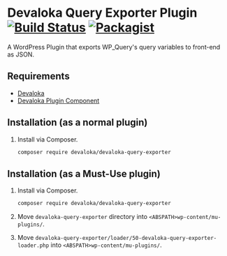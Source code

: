 # Devaloka Query Exporter Plugin [![Build Status][travis-image]][travis-url] [![Packagist][packagist-image]][packagist-url]

A WordPress Plugin that exports WP_Query's query variables to front-end as JSON.

## Requirements

*   [Devaloka](https://github.com/devaloka/devaloka)
*   [Devaloka Plugin Component](https://github.com/devaloka/devaloka-plugin)

## Installation (as a normal plugin)

1.  Install via Composer.

    ```sh
    composer require devaloka/devaloka-query-exporter
    ```

## Installation (as a Must-Use plugin)

1.  Install via Composer.

    ```sh
    composer require devaloka/devaloka-query-exporter
    ```

2.  Move `devaloka-query-exporter` directory into
    `<ABSPATH>wp-content/mu-plugins/`.

3.  Move `devaloka-query-exporter/loader/50-devaloka-query-exporter-loader.php`
    into `<ABSPATH>wp-content/mu-plugins/`.

[travis-image]: https://travis-ci.org/devaloka/devaloka-query-exporter.svg?branch=master
[travis-url]: https://travis-ci.org/devaloka/devaloka-query-exporter

[packagist-image]: https://img.shields.io/packagist/v/devaloka/devaloka-query-exporter.svg
[packagist-url]: https://packagist.org/packages/devaloka/devaloka-query-exporter
